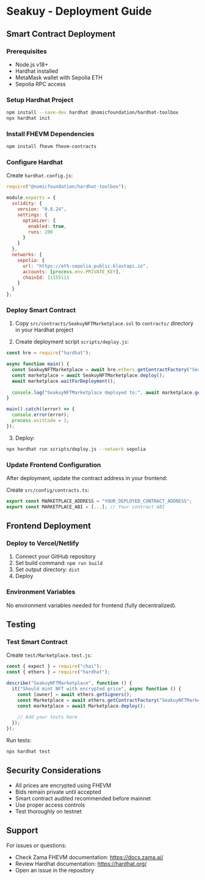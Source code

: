 # Seakuy - Deployment Guide

## Smart Contract Deployment

### Prerequisites
- Node.js v18+
- Hardhat installed
- MetaMask wallet with Sepolia ETH
- Sepolia RPC access

### Setup Hardhat Project

```bash
npm install --save-dev hardhat @nomicfoundation/hardhat-toolbox
npx hardhat init
```

### Install FHEVM Dependencies

```bash
npm install fhevm fhevm-contracts
```

### Configure Hardhat

Create `hardhat.config.js`:

```javascript
require("@nomicfoundation/hardhat-toolbox");

module.exports = {
  solidity: {
    version: "0.8.24",
    settings: {
      optimizer: {
        enabled: true,
        runs: 200
      }
    }
  },
  networks: {
    sepolia: {
      url: "https://eth-sepolia.public.blastapi.io",
      accounts: [process.env.PRIVATE_KEY],
      chainId: 11155111
    }
  }
};
```

### Deploy Smart Contract

1. Copy `src/contracts/SeakuyNFTMarketplace.sol` to `contracts/` directory in your Hardhat project

2. Create deployment script `scripts/deploy.js`:

```javascript
const hre = require("hardhat");

async function main() {
  const SeakuyNFTMarketplace = await hre.ethers.getContractFactory("SeakuyNFTMarketplace");
  const marketplace = await SeakuyNFTMarketplace.deploy();
  await marketplace.waitForDeployment();
  
  console.log("SeakuyNFTMarketplace deployed to:", await marketplace.getAddress());
}

main().catch((error) => {
  console.error(error);
  process.exitCode = 1;
});
```

3. Deploy:

```bash
npx hardhat run scripts/deploy.js --network sepolia
```

### Update Frontend Configuration

After deployment, update the contract address in your frontend:

Create `src/config/contracts.ts`:

```typescript
export const MARKETPLACE_ADDRESS = "YOUR_DEPLOYED_CONTRACT_ADDRESS";
export const MARKETPLACE_ABI = [...]; // Your contract ABI
```

## Frontend Deployment

### Deploy to Vercel/Netlify

1. Connect your GitHub repository
2. Set build command: `npm run build`
3. Set output directory: `dist`
4. Deploy

### Environment Variables

No environment variables needed for frontend (fully decentralized).

## Testing

### Test Smart Contract

Create `test/Marketplace.test.js`:

```javascript
const { expect } = require("chai");
const { ethers } = require("hardhat");

describe("SeakuyNFTMarketplace", function () {
  it("Should mint NFT with encrypted price", async function () {
    const [owner] = await ethers.getSigners();
    const Marketplace = await ethers.getContractFactory("SeakuyNFTMarketplace");
    const marketplace = await Marketplace.deploy();
    
    // Add your tests here
  });
});
```

Run tests:
```bash
npx hardhat test
```

## Security Considerations

- All prices are encrypted using FHEVM
- Bids remain private until accepted
- Smart contract audited recommended before mainnet
- Use proper access controls
- Test thoroughly on testnet

## Support

For issues or questions:
- Check Zama FHEVM documentation: https://docs.zama.ai/
- Review Hardhat documentation: https://hardhat.org/
- Open an issue in the repository
